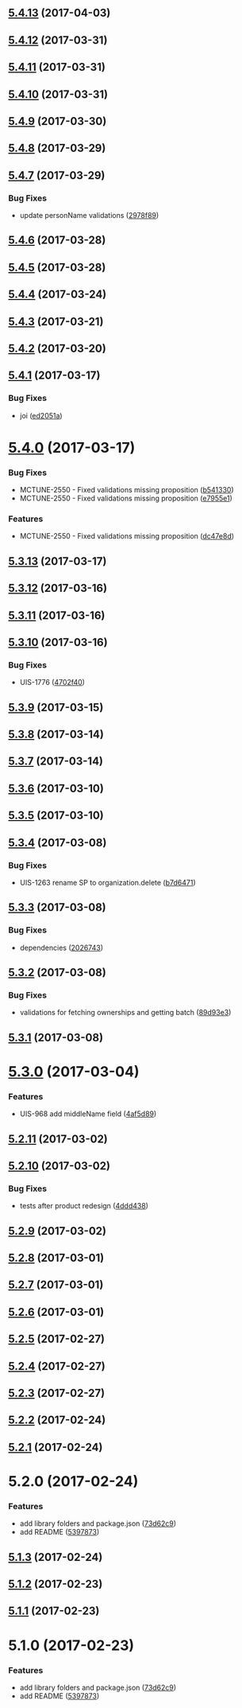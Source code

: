 <a name="5.4.13"></a>
## [5.4.13](https://github.com/softwaregroup-bg/ut-test/compare/v5.4.12...v5.4.13) (2017-04-03)



<a name="5.4.12"></a>
## [5.4.12](https://github.com/softwaregroup-bg/ut-test/compare/v5.4.11...v5.4.12) (2017-03-31)



<a name="5.4.11"></a>
## [5.4.11](https://github.com/softwaregroup-bg/ut-test/compare/v5.4.10...v5.4.11) (2017-03-31)



<a name="5.4.10"></a>
## [5.4.10](https://github.com/softwaregroup-bg/ut-test/compare/v5.4.9...v5.4.10) (2017-03-31)



<a name="5.4.9"></a>
## [5.4.9](https://github.com/softwaregroup-bg/ut-test/compare/v5.4.8...v5.4.9) (2017-03-30)



<a name="5.4.8"></a>
## [5.4.8](https://github.com/softwaregroup-bg/ut-test/compare/v5.4.7...v5.4.8) (2017-03-29)



<a name="5.4.7"></a>
## [5.4.7](https://github.com/softwaregroup-bg/ut-test/compare/v5.4.6...v5.4.7) (2017-03-29)


### Bug Fixes

* update personName validations ([2978f89](https://github.com/softwaregroup-bg/ut-test/commit/2978f89))



<a name="5.4.6"></a>
## [5.4.6](https://github.com/softwaregroup-bg/ut-test/compare/v5.4.5...v5.4.6) (2017-03-28)



<a name="5.4.5"></a>
## [5.4.5](https://github.com/softwaregroup-bg/ut-test/compare/v5.4.4...v5.4.5) (2017-03-28)



<a name="5.4.4"></a>
## [5.4.4](https://github.com/softwaregroup-bg/ut-test/compare/v5.4.3...v5.4.4) (2017-03-24)



<a name="5.4.3"></a>
## [5.4.3](https://github.com/softwaregroup-bg/ut-test/compare/v5.4.2...v5.4.3) (2017-03-21)



<a name="5.4.2"></a>
## [5.4.2](https://github.com/softwaregroup-bg/ut-test/compare/v5.4.1...v5.4.2) (2017-03-20)



<a name="5.4.1"></a>
## [5.4.1](https://github.com/softwaregroup-bg/ut-test/compare/v5.4.0...v5.4.1) (2017-03-17)


### Bug Fixes

* joi ([ed2051a](https://github.com/softwaregroup-bg/ut-test/commit/ed2051a))



<a name="5.4.0"></a>
# [5.4.0](https://github.com/softwaregroup-bg/ut-test/compare/v5.3.13...v5.4.0) (2017-03-17)


### Bug Fixes

* MCTUNE-2550 - Fixed validations missing proposition ([b541330](https://github.com/softwaregroup-bg/ut-test/commit/b541330))
* MCTUNE-2550 - Fixed validations missing proposition ([e7955e1](https://github.com/softwaregroup-bg/ut-test/commit/e7955e1))


### Features

* MCTUNE-2550 - Fixed validations missing proposition ([dc47e8d](https://github.com/softwaregroup-bg/ut-test/commit/dc47e8d))



<a name="5.3.13"></a>
## [5.3.13](https://github.com/softwaregroup-bg/ut-test/compare/v5.3.12...v5.3.13) (2017-03-17)



<a name="5.3.12"></a>
## [5.3.12](https://github.com/softwaregroup-bg/ut-test/compare/v5.3.11...v5.3.12) (2017-03-16)



<a name="5.3.11"></a>
## [5.3.11](https://github.com/softwaregroup-bg/ut-test/compare/v5.3.10...v5.3.11) (2017-03-16)



<a name="5.3.10"></a>
## [5.3.10](https://github.com/softwaregroup-bg/ut-test/compare/v5.3.9...v5.3.10) (2017-03-16)


### Bug Fixes

* UIS-1776 ([4702f40](https://github.com/softwaregroup-bg/ut-test/commit/4702f40))



<a name="5.3.9"></a>
## [5.3.9](https://github.com/softwaregroup-bg/ut-test/compare/v5.3.8...v5.3.9) (2017-03-15)



<a name="5.3.8"></a>
## [5.3.8](https://github.com/softwaregroup-bg/ut-test/compare/v5.3.7...v5.3.8) (2017-03-14)



<a name="5.3.7"></a>
## [5.3.7](https://github.com/softwaregroup-bg/ut-test/compare/v5.3.6...v5.3.7) (2017-03-14)



<a name="5.3.6"></a>
## [5.3.6](https://github.com/softwaregroup-bg/ut-test/compare/v5.3.5...v5.3.6) (2017-03-10)



<a name="5.3.5"></a>
## [5.3.5](https://github.com/softwaregroup-bg/ut-test/compare/v5.3.4...v5.3.5) (2017-03-10)



<a name="5.3.4"></a>
## [5.3.4](https://github.com/softwaregroup-bg/ut-test/compare/v5.3.3...v5.3.4) (2017-03-08)


### Bug Fixes

* UIS-1263 rename SP to organization.delete ([b7d6471](https://github.com/softwaregroup-bg/ut-test/commit/b7d6471))



<a name="5.3.3"></a>
## [5.3.3](https://github.com/softwaregroup-bg/ut-test/compare/v5.3.2...v5.3.3) (2017-03-08)


### Bug Fixes

* dependencies ([2026743](https://github.com/softwaregroup-bg/ut-test/commit/2026743))



<a name="5.3.2"></a>
## [5.3.2](https://github.com/softwaregroup-bg/ut-test/compare/v5.3.1...v5.3.2) (2017-03-08)


### Bug Fixes

* validations for fetching ownerships and getting batch ([89d93e3](https://github.com/softwaregroup-bg/ut-test/commit/89d93e3))



<a name="5.3.1"></a>
## [5.3.1](https://github.com/softwaregroup-bg/ut-test/compare/v5.3.0...v5.3.1) (2017-03-08)



<a name="5.3.0"></a>
# [5.3.0](https://github.com/softwaregroup-bg/ut-test/compare/v5.2.11...v5.3.0) (2017-03-04)


### Features

* UIS-968 add middleName field ([4af5d89](https://github.com/softwaregroup-bg/ut-test/commit/4af5d89))



<a name="5.2.11"></a>
## [5.2.11](https://github.com/softwaregroup-bg/ut-test/compare/v5.2.10...v5.2.11) (2017-03-02)



<a name="5.2.10"></a>
## [5.2.10](https://github.com/softwaregroup-bg/ut-test/compare/v5.2.9...v5.2.10) (2017-03-02)


### Bug Fixes

* tests after product redesign ([4ddd438](https://github.com/softwaregroup-bg/ut-test/commit/4ddd438))



<a name="5.2.9"></a>
## [5.2.9](https://github.com/softwaregroup-bg/ut-test/compare/v5.2.8...v5.2.9) (2017-03-02)



<a name="5.2.8"></a>
## [5.2.8](https://github.com/softwaregroup-bg/ut-test/compare/v5.2.7...v5.2.8) (2017-03-01)



<a name="5.2.7"></a>
## [5.2.7](https://github.com/softwaregroup-bg/ut-test/compare/v5.2.6...v5.2.7) (2017-03-01)



<a name="5.2.6"></a>
## [5.2.6](https://github.com/softwaregroup-bg/ut-test/compare/v5.2.5...v5.2.6) (2017-03-01)



<a name="5.2.5"></a>
## [5.2.5](https://github.com/softwaregroup-bg/ut-test/compare/v5.2.4...v5.2.5) (2017-02-27)



<a name="5.2.4"></a>
## [5.2.4](https://github.com/softwaregroup-bg/ut-test/compare/v5.2.3...v5.2.4) (2017-02-27)



<a name="5.2.3"></a>
## [5.2.3](https://github.com/softwaregroup-bg/ut-test/compare/v5.2.2...v5.2.3) (2017-02-27)



<a name="5.2.2"></a>
## [5.2.2](https://github.com/softwaregroup-bg/ut-test/compare/v5.2.1...v5.2.2) (2017-02-24)



<a name="5.2.1"></a>
## [5.2.1](https://github.com/softwaregroup-bg/ut-test/compare/v5.2.0...v5.2.1) (2017-02-24)



<a name="5.2.0"></a>
# 5.2.0 (2017-02-24)


### Features

* add library folders and package.json ([73d62c9](https://github.com/softwaregroup-bg/ut-test/commit/73d62c9))
* add README ([5397873](https://github.com/softwaregroup-bg/ut-test/commit/5397873))



<a name="5.1.3"></a>
## [5.1.3](https://github.com/softwaregroup-bg/ut-test/compare/v5.1.2...v5.1.3) (2017-02-24)



<a name="5.1.2"></a>
## [5.1.2](https://github.com/softwaregroup-bg/ut-test/compare/v5.1.1...v5.1.2) (2017-02-23)



<a name="5.1.1"></a>
## [5.1.1](https://github.com/softwaregroup-bg/ut-test/compare/v5.1.0...v5.1.1) (2017-02-23)



<a name="5.1.0"></a>
# 5.1.0 (2017-02-23)


### Features

* add library folders and package.json ([73d62c9](https://github.com/softwaregroup-bg/ut-test/commit/73d62c9))
* add README ([5397873](https://github.com/softwaregroup-bg/ut-test/commit/5397873))



